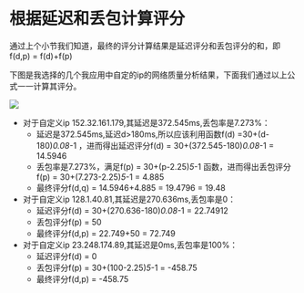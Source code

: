 # 根据延迟和丢包计算评分 

通过上个小节我们知道，最终的评分计算结果是延迟评分和丢包评分的和，即f(d,p) =  f(d)+f(p) 

下图是我选择的几个我应用中自定的ip的网络质量分析结果，下面我们通过以上公式一一计算其评分。

![](https://raw.githubusercontent.com/UCloudDocs/umqa/dev/imgs/result_05.png)

* 对于自定义ip 152.32.161.179,其延迟是372.545ms,丢包率是7.273%： 
  * 延迟是372.545ms,延迟d>180ms,所以应该利用函数f(d) =30+(d-180)*0.08*-1 ，进而得出延迟评分f(d) = 30+(372.545-180)*0.08*-1 = 14.5946
  * 丢包率是7.273%，满足f(p) = 30+(p-2.25)*5*-1 函数，进而得出丢包评分f(p) = 30+(7.273-2.25)*5*-1 = 4.885
  * 最终评分f(d,q) = 14.5946+4.885 = 19.4796 = 19.48
* 对于自定义ip 128.1.40.81,其延迟是270.636ms,丢包率是0：
  * 延迟评分f(d) = 30+(270.636-180)*0.08*-1 = 22.74912
  * 丢包评分f(p) = 50
  * 最终评分f(d,p) = 22.749+50 = 72.749
* 对于自定义ip 23.248.174.89,其延迟是0ms,丢包率是100%：
  * 延迟评分f(d) = 0
  * 丢包评分f(p) =  30+(100-2.25)*5*-1 = -458.75
  * 最终评分f(d,p) = -458.75